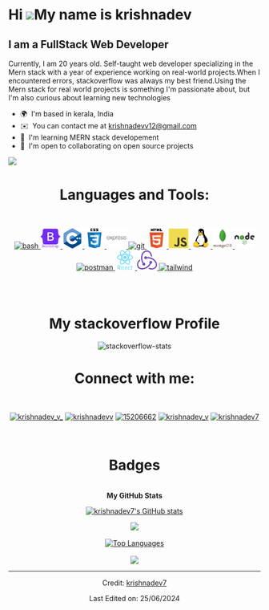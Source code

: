 Hi ![](https://user-images.githubusercontent.com/18350557/176309783-0785949b-9127-417c-8b55-ab5a4333674e.gif)My name is krishnadev
==================================================================================================================================

I am a FullStack Web Developer
------------------------------

Currently, I am 20 years old. Self-taught web developer specializing in the Mern stack with a year of experience working on real-world projects.When I encountered errors, stackoverflow was always my best friend.Using the Mern stack for real world projects is something I'm passionate about, but I'm also curious about learning new technologies

* 🌍  I'm based in kerala, India
* ✉️  You can contact me at [krishnadevv12@gmail.com](mailto:krishnadevv12@gmail.com)
* 🧠  I'm learning MERN stack developement
* 🤝  I'm open to collaborating on open source projects


<a href="https://www.github.com/krishnadev7" target="_blank" rel="noreferrer"><img
src="https://img.shields.io/github/followers/krishnadev7?logo=github&style=for-the-badge&color=ef4444&labelColor=0f172a" /></a>

<h1 align="center">Languages and Tools:</h1>
<br/> 
<p align="center"> <a href="https://www.gnu.org/software/bash/" target="_blank" rel="noreferrer"> <img src="https://www.vectorlogo.zone/logos/gnu_bash/gnu_bash-icon.svg" alt="bash" width="40" height="40"/> </a> <a href="https://getbootstrap.com" target="_blank" rel="noreferrer"> <img src="https://raw.githubusercontent.com/devicons/devicon/master/icons/bootstrap/bootstrap-plain-wordmark.svg" alt="bootstrap" width="40" height="40"/> </a> <a href="https://www.w3schools.com/cpp/" target="_blank" rel="noreferrer"> <img src="https://raw.githubusercontent.com/devicons/devicon/master/icons/cplusplus/cplusplus-original.svg" alt="cplusplus" width="40" height="40"/> </a> <a href="https://www.w3schools.com/css/" target="_blank" rel="noreferrer"> <img src="https://raw.githubusercontent.com/devicons/devicon/master/icons/css3/css3-original-wordmark.svg" alt="css3" width="40" height="40"/> </a> <a href="https://expressjs.com" target="_blank" rel="noreferrer"> <img src="https://raw.githubusercontent.com/devicons/devicon/master/icons/express/express-original-wordmark.svg" alt="express" width="40" height="40"/> </a> <a href="https://git-scm.com/" target="_blank" rel="noreferrer"> <img src="https://www.vectorlogo.zone/logos/git-scm/git-scm-icon.svg" alt="git" width="40" height="40"/> </a> <a href="https://www.w3.org/html/" target="_blank" rel="noreferrer"> <img src="https://raw.githubusercontent.com/devicons/devicon/master/icons/html5/html5-original-wordmark.svg" alt="html5" width="40" height="40"/> </a> <a href="https://developer.mozilla.org/en-US/docs/Web/JavaScript" target="_blank" rel="noreferrer"> <img src="https://raw.githubusercontent.com/devicons/devicon/master/icons/javascript/javascript-original.svg" alt="javascript" width="40" height="40"/> </a> <a href="https://www.linux.org/" target="_blank" rel="noreferrer"> <img src="https://raw.githubusercontent.com/devicons/devicon/master/icons/linux/linux-original.svg" alt="linux" width="40" height="40"/> </a> <a href="https://www.mongodb.com/" target="_blank" rel="noreferrer"> <img src="https://raw.githubusercontent.com/devicons/devicon/master/icons/mongodb/mongodb-original-wordmark.svg" alt="mongodb" width="40" height="40"/> </a> <a href="https://nodejs.org" target="_blank" rel="noreferrer"> <img src="https://raw.githubusercontent.com/devicons/devicon/master/icons/nodejs/nodejs-original-wordmark.svg" alt="nodejs" width="40" height="40"/> </a> <a href="https://postman.com" target="_blank" rel="noreferrer"> <img src="https://www.vectorlogo.zone/logos/getpostman/getpostman-icon.svg" alt="postman" width="40" height="40"/> </a> <a href="https://reactjs.org/" target="_blank" rel="noreferrer"> <img src="https://raw.githubusercontent.com/devicons/devicon/master/icons/react/react-original-wordmark.svg" alt="react" width="40" height="40"/> </a> <a href="https://redux.js.org" target="_blank" rel="noreferrer"> <img src="https://raw.githubusercontent.com/devicons/devicon/master/icons/redux/redux-original.svg" alt="redux" width="40" height="40"/> </a> <a href="https://tailwindcss.com/" target="_blank" rel="noreferrer"> <img src="https://www.vectorlogo.zone/logos/tailwindcss/tailwindcss-icon.svg" alt="tailwind" width="40" height="40"/> </a> </p>
<br/>  
<br/> 

<h1 align="center">My stackoverflow Profile</h1>

<div align="center">
  
![stackoverflow-stats](https://github-stackoverflow-readme.vercel.app/?userId=15206662)

</div>

<h1 align="center">Connect with me:</h1>
<br/> 
<p align="center">
<a href="https://twitter.com/krishnadev_v_" target="blank"><img align="center" src="https://raw.githubusercontent.com/rahuldkjain/github-profile-readme-generator/master/src/images/icons/Social/twitter.svg" alt="krishnadev_v_" height="30" width="40" /></a>
<a href="https://linkedin.com/in/krishnadevv" target="blank"><img align="center" src="https://raw.githubusercontent.com/rahuldkjain/github-profile-readme-generator/master/src/images/icons/Social/linked-in-alt.svg" alt="krishnadevv" height="30" width="40" /></a>
<a href="https://stackoverflow.com/users/15206662" target="blank"><img align="center" src="https://raw.githubusercontent.com/rahuldkjain/github-profile-readme-generator/master/src/images/icons/Social/stack-overflow.svg" alt="15206662" height="30" width="40" /></a>
<a href="https://instagram.com/krishnadev_v" target="blank"><img align="center" src="https://raw.githubusercontent.com/rahuldkjain/github-profile-readme-generator/master/src/images/icons/Social/instagram.svg" alt="krishnadev_v" height="30" width="40" /></a>
<a href="https://www.leetcode.com/krishnadev7" target="blank"><img align="center" src="https://raw.githubusercontent.com/rahuldkjain/github-profile-readme-generator/master/src/images/icons/Social/leet-code.svg" alt="krishnadev7" height="30" width="40" /></a>
</p>  
<br/> 


<h1 align='center'>Badges</h1>
<br/> 
  <div align='center'>
<b>My GitHub Stats</b>

<a href="http://www.github.com/krishnadev7"><img src="https://github-readme-stats.vercel.app/api?username=krishnadev7&show_icons=true&hide=&count_private=true&title_color=f97316&text_color=a855f7&icon_color=ef4444&bg_color=0f172a&hide_border=true&show_icons=true" alt="krishnadev7's GitHub stats" /></a>
  


<a href="http://www.github.com/krishnadev7"><img src="https://github-readme-streak-stats.herokuapp.com/?user=krishnadev7&stroke=a855f7&background=0f172a&ring=f97316&fire=f97316&currStreakNum=a855f7&currStreakLabel=f97316&sideNums=a855f7&sideLabels=a855f7&dates=a855f7&hide_border=true" /></a>
  
<a href="https://github.com/krishnadev7" align="left"><img src="https://github-readme-stats.vercel.app/api/top-langs/?username=krishnadev7&langs_count=10&title_color=f97316&text_color=a855f7&icon_color=ef4444&bg_color=0f172a&hide_border=true&locale=en&custom_title=Top%20%Languages" alt="Top Languages" /></a>

  
  <div align="center"> <img src="https://komarev.com/ghpvc/?username=krishnadev7&&style=flat-square" align="center" /> </div>


  --------------------------------
  Credit: [krishnadev7](https://github.com/krishnadev7)

  Last Edited on: 25/06/2024